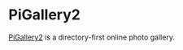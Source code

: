 # PiGallery2

[PiGallery2](https://github.com/bpatrik/pigallery2) is a directory-first online photo gallery.
